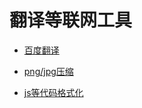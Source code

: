 # 翻译等联网工具

* [百度翻译](https://fanyi.baidu.com)

* [png/jpg压缩](https://tinypng.com)

* [js等代码格式化](https://www.bejson.com/jshtml_format)
